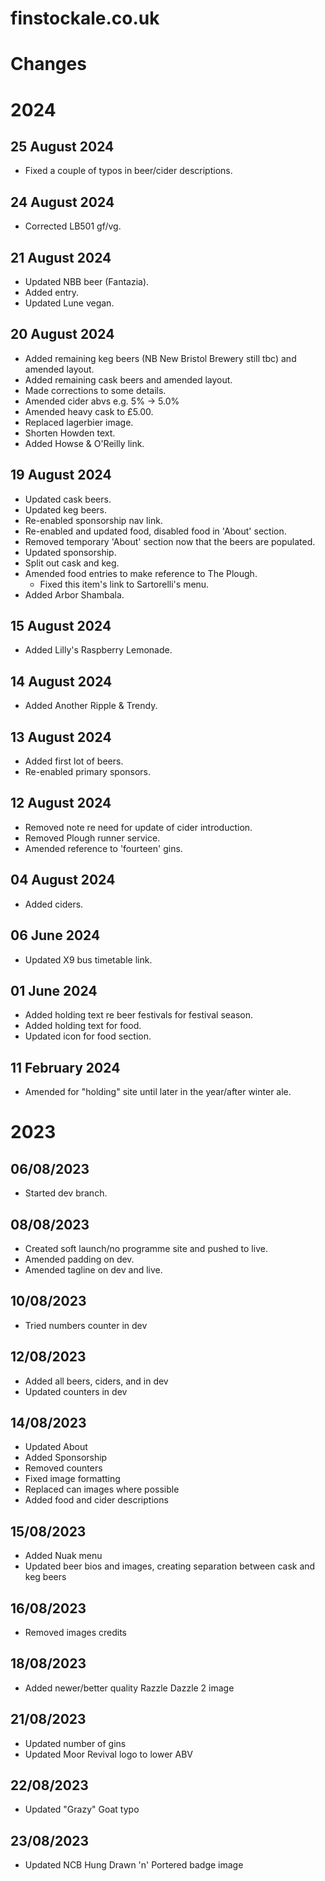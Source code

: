 # finstockale.co.uk

# Changes

# 2024

## 25 August 2024
- Fixed a couple of typos in beer/cider descriptions.

## 24 August 2024
- Corrected LB501 gf/vg.

## 21 August 2024
- Updated NBB beer (Fantazia).
- Added entry.
- Updated Lune vegan.

## 20 August 2024
- Added remaining keg beers (NB New Bristol Brewery still tbc) and amended layout.
- Added remaining cask beers and amended layout.
- Made corrections to some details.
- Amended cider abvs e.g. 5% -> 5.0%
- Amended heavy cask to £5.00.
- Replaced lagerbier image.
- Shorten Howden text.
- Added Howse & O'Reilly link. 

## 19 August 2024
- Updated cask beers.
- Updated keg beers.
- Re-enabled sponsorship nav link.
- Re-enabled and updated food, disabled food in 'About' section.
- Removed temporary 'About' section now that the beers are populated.
- Updated sponsorship.
- Split out cask and keg.
- Amended food entries to make reference to The Plough.
    - Fixed this item's link to Sartorelli's menu.
- Added Arbor Shambala.

## 15 August 2024
- Added Lilly's Raspberry Lemonade.

## 14 August 2024
- Added Another Ripple & Trendy.

## 13 August 2024
- Added first lot of beers.
- Re-enabled primary sponsors.

## 12 August 2024
- Removed note re need for update of cider introduction.
- Removed Plough runner service.
- Amended reference to 'fourteen' gins.

## 04 August 2024
- Added ciders.

## 06 June 2024
- Updated X9 bus timetable link.

## 01 June 2024
- Added holding text re beer festivals for festival season.
- Added holding text for food.
- Updated icon for food section.

## 11 February 2024
- Amended for "holding" site until later in the year/after winter ale.

# 2023

## 06/08/2023
- Started dev branch.

## 08/08/2023
- Created soft launch/no programme site and pushed to live.
- Amended padding on dev.
- Amended tagline on dev and live.

## 10/08/2023
- Tried numbers counter in dev

## 12/08/2023
- Added all beers, ciders, and in dev
- Updated counters in dev

## 14/08/2023
- Updated About
- Added Sponsorship
- Removed counters
- Fixed image formatting
- Replaced can images where possible
- Added food and cider descriptions

## 15/08/2023
- Added Nuak menu
- Updated beer bios and images, creating separation between cask and keg beers

## 16/08/2023
- Removed images credits

## 18/08/2023
- Added newer/better quality Razzle Dazzle 2 image

## 21/08/2023
- Updated number of gins
- Updated Moor Revival logo to lower ABV

## 22/08/2023
- Updated "Grazy" Goat typo

## 23/08/2023
- Updated NCB Hung Drawn 'n' Portered badge image